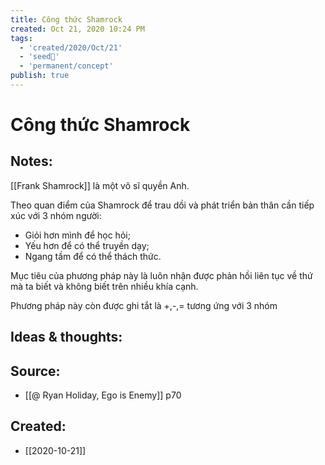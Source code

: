 ```yaml
---
title: Công thức Shamrock
created: Oct 21, 2020 10:24 PM
tags:
  - 'created/2020/Oct/21'
  - 'seed🥜'
  - 'permanent/concept'
publish: true
---
```

# Công thức Shamrock

## Notes:
[[Frank Shamrock]] là một võ sĩ quyền Anh. 

Theo quan điểm của Shamrock để trau dồi và phát triển bản thân cần tiếp xúc với 3 nhóm người: 

- Giỏi hơn mình để học hỏi; 
- Yếu hơn để có thể truyền dạy; 
- Ngang tầm để có thể thách thức. 

Mục tiêu của phương pháp này là luôn nhận được phản hồi liên tục về thứ mà ta biết và không biết trên nhiều khía cạnh.

Phương pháp này còn được ghi tắt là +,-,= tương ứng với 3 nhóm

## Ideas & thoughts:

## Source:
- [[@ Ryan Holiday, Ego is Enemy]] p70
## Created:
- [[2020-10-21]]
